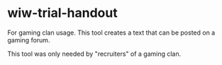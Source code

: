 wiw-trial-handout
=================

For gaming clan usage. This tool creates a text that can be posted on a gaming forum.

This tool was only needed by "recruiters" of a gaming clan.
